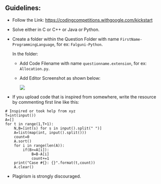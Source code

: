 ## Guidelines:

* Follow the Link: <https://codingcompetitions.withgoogle.com/kickstart>
* Solve either in C or C++ or Java or Python.
* Create a folder within the Question Folder with name `FirstName-ProgrammingLanguage`, for ex: `Falguni-Python`.

    In the folder:
    - Add Code Filename with name `questionname.extension`, for ex: `Allocation.py`.
    - Add Editor Screenshot as shown below:
    
      <img src="https://github.com/BlankCoders/GoogleKickStart2020_Solutions/blob/master/assets/EditorSS/falguni_soln.png">
      
* If you upload code that is inspired from somewhere, write the resource by commenting first line like this:

```
# Inspired or took help from xyz
T=int(input())
A=[]
for t in range(1,T+1):
    N,B=[int(s) for s in input().split(" ")]
    A=list(map(int, input().split()))
    count=0
    A.sort()
    for i in range(len(A)):
        if(B>=A[i]):
            B=B-A[i]
            count+=1
    print("Case #{}: {}".format(t,count))
    A.clear()
```

* Plagirism is strongly discouraged.
